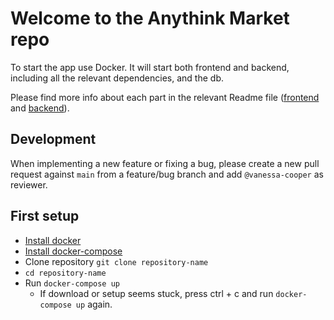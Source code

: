 # Welcome to the Anythink Market repo

To start the app use Docker. It will start both frontend and backend, including all the relevant dependencies, and the db.

Please find more info about each part in the relevant Readme file ([frontend](frontend/readme.md) and [backend](backend/README.md)).

## Development

When implementing a new feature or fixing a bug, please create a new pull request against `main` from a feature/bug branch and add `@vanessa-cooper` as reviewer.

## First setup

- [Install docker](https://docs.docker.com/get-docker/)
- [Install docker-compose](https://docs.docker.com/compose/install/)
- Clone repository `git clone repository-name`
- `cd repository-name` 
- Run `docker-compose up`
  - If download or setup seems stuck, press ctrl + c and run `docker-compose up` again.
